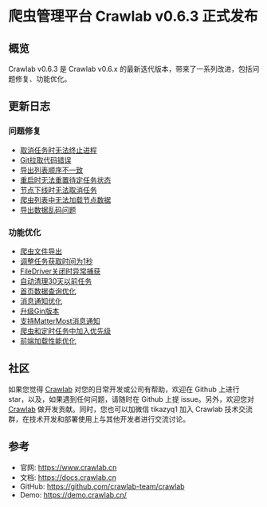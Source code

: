 # 爬虫管理平台 Crawlab v0.6.3 正式发布

## 概览

Crawlab v0.6.3 是 Crawlab v0.6.x 的最新迭代版本，带来了一系列改进，包括问题修复、功能优化。

## 更新日志

### 问题修复

- [取消任务时无法终止进程](https://github.com/crawlab-team/crawlab-core/commit/c85c10a2a53c576167f02b4f0a66c32cdb34e103)
- [Git拉取代码错误](https://github.com/crawlab-team/crawlab-core/commit/afb0e8df1cd564564ebca9c9973da1a8a7fc608d)
- [导出列表顺序不一致](https://github.com/crawlab-team/crawlab-core/commit/f42ee05a152f332c197ccd4bbc1de8e6f61957fd)
- [重启时无法重置待定任务状态](https://github.com/crawlab-team/crawlab-core/commit/f271a2f9040750795869a6a0b44221eec1554c12)
- [节点下线时无法取消任务](https://github.com/crawlab-team/crawlab-core/commit/ebad8ee87276391833e48a9a054e7a88cb9b4a40)
- [爬虫列表中无法加载节点数据](https://github.com/crawlab-team/crawlab-ui/commit/9d426f878e19108d0b6654393881ca8ddd86906c)
- [导出数据乱码问题](https://github.com/crawlab-team/crawlab-ui/commit/b1b70a6080d506dd512cdb3ce3450a077364a5d7)

### 功能优化

- [爬虫文件导出](https://github.com/crawlab-team/crawlab-core/commit/a3f94f2d52c75812e7fc0117ab22c9e821e34f71)
- [调整任务获取时间为1秒](https://github.com/crawlab-team/crawlab-core/commit/94f5d1d63c04ea30e86033dc2cc7a942206a1b1e)
- [FileDriver关闭时异常捕获](https://github.com/crawlab-team/crawlab-core/commit/dba5a658f8f863154af3f5384d751d0340c5c606)
- [自动清理30天以前任务](https://github.com/crawlab-team/crawlab-core/commit/0fc4a669ef147b0294b5782e879f57938c86b4e7)
- [首页数据查询优化](https://github.com/crawlab-team/crawlab-core/commit/7375718ab681be51194222a7cf3d41271043978b)
- [消息通知优化](https://github.com/crawlab-team/crawlab-core/commit/70ccfc4778d3f85cc4b760677d20c403720fbbec)
- [升级Gin版本](https://github.com/crawlab-team/crawlab-core/commit/c40c0fdc2c282e65b1a14fe4ae3ba39afa407192)
- [支持MatterMost消息通知](https://github.com/crawlab-team/crawlab-core/commit/68cb0fa12f5cb362614e81d0efcdc5157d0f8741)
- [爬虫和定时任务中加入优先级](https://github.com/crawlab-team/crawlab-ui/commit/2f20356f3696e81d02d643a2cd447f2860153701)
- [前端加载性能优化](https://github.com/crawlab-team/crawlab-ui/commit/1c667e98a71b6538f057900da8338a6be64a1c0b)

## 社区

如果您觉得 [Crawlab](https://github.com/crawlab-team/crawlab) 对您的日常开发或公司有帮助，欢迎在 Github 上进行 star，以及，如果遇到任何问题，请随时在 Github 上提 issue。另外，欢迎您对 [Crawlab](https://github.com/crawlab-team/crawlab) 做开发贡献。同时，您也可以加微信 tikazyq1 加入 Crawlab 技术交流群，在技术开发和部署使用上与其他开发者进行交流讨论。

## 参考

- 官网: https://www.crawlab.cn
- 文档: https://docs.crawlab.cn
- GitHub: https://github.com/crawlab-team/crawlab
- Demo: https://demo.crawlab.cn/